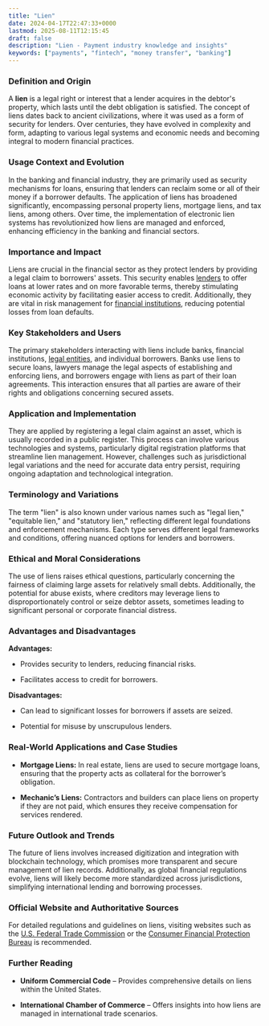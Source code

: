 ```yaml
---
title: "Lien"
date: 2024-04-17T22:47:33+0000
lastmod: 2025-08-11T12:15:45
draft: false
description: "Lien - Payment industry knowledge and insights"
keywords: ["payments", "fintech", "money transfer", "banking"]
---
```


### Definition and Origin

A **lien** is a legal right or interest that a lender acquires in the debtor's property, which lasts until the debt obligation is satisfied. The concept of liens dates back to ancient civilizations, where it was used as a form of security for lenders. Over centuries, they have evolved in complexity and form, adapting to various legal systems and economic needs and becoming integral to modern financial practices.

### Usage Context and Evolution

In the banking and financial industry, they are primarily used as security mechanisms for loans, ensuring that lenders can reclaim some or all of their money if a borrower defaults. The application of liens has broadened significantly, encompassing personal property liens, mortgage liens, and tax liens, among others. Over time, the implementation of electronic lien systems has revolutionized how liens are managed and enforced, enhancing efficiency in the banking and financial sectors.

### Importance and Impact

Liens are crucial in the financial sector as they protect lenders by providing a legal claim to borrowers' assets. This security enables [lenders](https://faisalkhanllc.xyz/resources/payments-wiki/l/lender-of-the-last-resort-llr/) to offer loans at lower rates and on more favorable terms, thereby stimulating economic activity by facilitating easier access to credit. Additionally, they are vital in risk management for [financial institutions](https://faisalkhanllc.xyz/resources/payments-wiki/f/financial-institution-fi/), reducing potential losses from loan defaults.

### Key Stakeholders and Users

The primary stakeholders interacting with liens include banks, financial institutions, [legal entities](https://faisalkhanllc.xyz/resources/payments-wiki/l/legal-entity-identifier-lei/), and individual borrowers. Banks use liens to secure loans, lawyers manage the legal aspects of establishing and enforcing liens, and borrowers engage with liens as part of their loan agreements. This interaction ensures that all parties are aware of their rights and obligations concerning secured assets.

### Application and Implementation

They are applied by registering a legal claim against an asset, which is usually recorded in a public register. This process can involve various technologies and systems, particularly digital registration platforms that streamline lien management. However, challenges such as jurisdictional legal variations and the need for accurate data entry persist, requiring ongoing adaptation and technological integration.

### Terminology and Variations

The term "lien" is also known under various names such as "legal lien," "equitable lien," and "statutory lien," reflecting different legal foundations and enforcement mechanisms. Each type serves different legal frameworks and conditions, offering nuanced options for lenders and borrowers.

### Ethical and Moral Considerations

The use of liens raises ethical questions, particularly concerning the fairness of claiming large assets for relatively small debts. Additionally, the potential for abuse exists, where creditors may leverage liens to disproportionately control or seize debtor assets, sometimes leading to significant personal or corporate financial distress.

### Advantages and Disadvantages

**Advantages:**

- Provides security to lenders, reducing financial risks.

- Facilitates access to credit for borrowers.

**Disadvantages:**

- Can lead to significant losses for borrowers if assets are seized.

- Potential for misuse by unscrupulous lenders.

### Real-World Applications and Case Studies

- **Mortgage Liens:** In real estate, liens are used to secure mortgage loans, ensuring that the property acts as collateral for the borrower’s obligation.

- **Mechanic’s Liens:** Contractors and builders can place liens on property if they are not paid, which ensures they receive compensation for services rendered.

### Future Outlook and Trends

The future of liens involves increased digitization and integration with blockchain technology, which promises more transparent and secure management of lien records. Additionally, as global financial regulations evolve, liens will likely become more standardized across jurisdictions, simplifying international lending and borrowing processes.

### Official Website and Authoritative Sources

For detailed regulations and guidelines on liens, visiting websites such as the [U.S. Federal Trade Commission](https://www.ftc.gov/) or the [Consumer Financial Protection Bureau](https://www.consumerfinance.gov/) is recommended.

### Further Reading

- **Uniform Commercial Code** – Provides comprehensive details on liens within the United States.

- **International Chamber of Commerce** – Offers insights into how liens are managed in international trade scenarios.